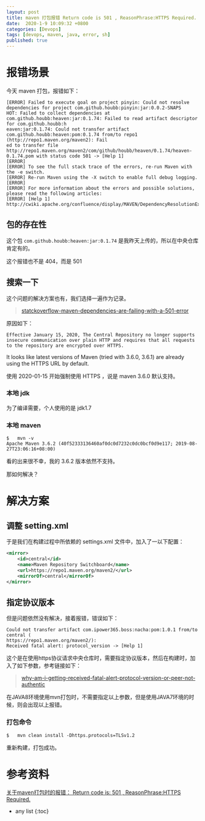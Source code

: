 ```yaml
---
layout: post
title: maven 打包报错 Return code is 501 , ReasonPhrase:HTTPS Required.
date:  2020-1-9 10:09:32 +0800
categories: [Devops]
tags: [devops, maven, java, error, sh]
published: true
---
```


# 报错场景

今天 maven 打包，报错如下：

```
[ERROR] Failed to execute goal on project pinyin: Could not resolve dependencies for project com.github.houbb:pinyin:jar:0.0.2-SNAPS
HOT: Failed to collect dependencies at com.github.houbb:heaven:jar:0.1.74: Failed to read artifact descriptor for com.github.houbb:h
eaven:jar:0.1.74: Could not transfer artifact com.github.houbb:heaven:pom:0.1.74 from/to repo1 (http://repo1.maven.org/maven2): Fail
ed to transfer file http://repo1.maven.org/maven2/com/github/houbb/heaven/0.1.74/heaven-0.1.74.pom with status code 501 -> [Help 1]
[ERROR]
[ERROR] To see the full stack trace of the errors, re-run Maven with the -e switch.
[ERROR] Re-run Maven using the -X switch to enable full debug logging.
[ERROR]
[ERROR] For more information about the errors and possible solutions, please read the following articles:
[ERROR] [Help 1] http://cwiki.apache.org/confluence/display/MAVEN/DependencyResolutionException
```

## 包的存在性

这个包 `com.github.houbb:heaven:jar:0.1.74` 是我昨天上传的，所以在中央仓库肯定有的。

这个报错也不是 404，而是 501

## 搜索一下

这个问题的解决方案也有，我们选择一遍作为记录。

> [statckoverflow-maven-dependencies-are-failing-with-a-501-error](https://stackoverflow.com/questions/59763531/maven-dependencies-are-failing-with-a-501-error)

原因如下：

```
Effective January 15, 2020, The Central Repository no longer supports insecure communication over plain HTTP and requires that all requests to the repository are encrypted over HTTPS.
```

It looks like latest versions of Maven (tried with 3.6.0, 3.6.1) are already using the HTTPS URL by default.


使用 2020-01-15 开始强制使用 HTTPS ，说是 maven 3.6.0 默认支持。

### 本地 jdk

为了编译需要，个人使用的是 jdk1.7

### 本地 maven

```
$   mvn -v
Apache Maven 3.6.2 (40f52333136460af0dc0d7232c0dc0bcf0d9e117; 2019-08-27T23:06:16+08:00)
```

看的出来很不幸，我的 3.6.2 版本依然不支持。

那如何解决？

# 解决方案

## 调整 setting.xml

于是我们在构建过程中所依赖的 settings.xml 文件中，加入了一以下配置：

```xml
<mirror>
    <id>central</id>
    <name>Maven Repository Switchboard</name>
    <url>https://repo1.maven.org/maven2/</url>
    <mirrorOf>central</mirrorOf>
</mirror>
```

## 指定协议版本

但是问题依然没有解决，接着报错，错误如下：

```
Could not transfer artifact com.ipower365.boss:nacha:pom:1.0.1 from/to central (
https://repo1.maven.org/maven2/):
Received fatal alert: protocol_version -> [Help 1]
```

这个是在使用https协议请求中央仓库时，需要指定协议版本，然后在构建时，加入了如下参数，参考链接如下：　

> [why-am-i-getting-received-fatal-alert-protocol-version-or-peer-not-authentic](https://stackoverflow.com/questions/50824789/why-am-i-getting-received-fatal-alert-protocol-version-or-peer-not-authentic)

在JAVA8环境使用mvn打包时，不需要指定以上参数，但是使用JAVA7环境的时候，则会出现以上报错。

### 打包命令

```
$   mvn clean install -Dhttps.protocols=TLSv1.2
```

重新构建，打包成功。

# 参考资料

[关于maven打包时的报错： Return code is: 501 , ReasonPhrase:HTTPS Required.](https://www.cnblogs.com/flashfish/p/12202305.html)

* any list
{:toc}